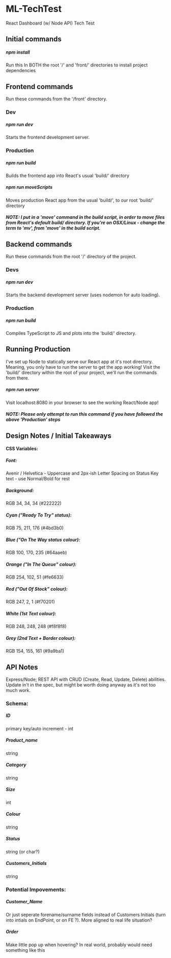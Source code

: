 # ML-TechTest
React Dashboard (w/ Node API) Tech Test 

## Initial commands
##### npm install
Run this In BOTH the root '/' and 'front/' directories to install project dependencies

## Frontend commands
Run these commands from the '/front' directory.

### Dev

##### npm run dev 
Starts the frontend development server.

### Production

##### npm run build 
Builds the frontend app into React's usual 'build/' directory
##### npm run moveScripts 
Moves production React app from  the usual 'build/', to our root 'build/' directory

##### NOTE: I put in a 'move' command in the build script, in order to move files from React's default build/ directory. If you're on OSX/Linux - change the term to 'mv', from 'move' in the build script.

## Backend commands
Run these commands from the root '/' directory of the project.

### Devs

##### npm run dev 
Starts the backend development server (uses nodemon for auto loading).

### Production

##### npm run build 
Compiles TypeScript to JS and plots into the 'build/' directory.

## Running Production
I've set up Node to statically serve our React app at it's root directory. Meaning, you only have to run the server to get the app working! Visit the 'build/' directory within the root of your project, we'll run the commands from there.

##### npm run server
Visit localhost:8080 in your browser to see the working React/Node app! 

##### NOTE: Please only attempt to run this command if you have followed the above 'Production' steps

## Design Notes / Initial Takeaways

#### CSS Variables: 
##### Font: 
Avenir / Helvetica - Uppercase and 2px-ish Letter Spacing on Status Key text - use Normal/Bold for rest
##### Background: 
RGB 34, 34, 34 (#222222)
##### Cyan ("Ready To Try" status): 
RGB 75, 211, 176 (#4bd3b0)
##### Blue ("On The Way status colour): 
RGB 100, 170, 235 (#64aaeb)
##### Orange ("In The Queue" colour): 
RGB 254, 102, 51 (#fe6633)
##### Red ("Out Of Stock" colour): 
RGB 247, 2, 1 (#f70201)
##### White (1st Text colour): 
RGB 248, 248, 248 (#f8f8f8)
##### Grey (2nd Text + Border colour): 
RGB 154, 155, 161 (#9a9ba1)

## API Notes 
Express/Node; REST API with CRUD (Create, Read, Update, Delete) abilities. Update in't in the spec, but might be worth doing anyway as it's not too much work.

### Schema: 
##### ID
primary key/auto increment - int
##### Product_name  
string
##### Category 
string
##### Size 
int
##### Colour 
string
##### Status 
string (or char?)
##### Customers_Initials 
string

### Potential Impovements:
##### Customer_Name
Or just seperate forename/surname fields instead of Customers Initials (turn into intials on EndPoint, or on FE ?). More aligned to real life situation?
##### Order # 
Make little pop up when hovering? In real world, probably would need something like this